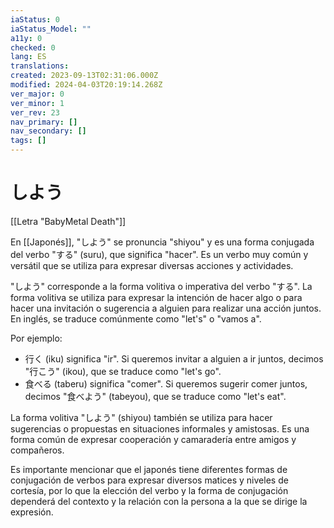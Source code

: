 ```yaml
---
iaStatus: 0
iaStatus_Model: ""
a11y: 0
checked: 0
lang: ES
translations: 
created: 2023-09-13T02:31:06.000Z
modified: 2024-04-03T20:19:14.268Z
ver_major: 0
ver_minor: 1
ver_rev: 23
nav_primary: []
nav_secondary: []
tags: []
---
```

# しよう

[[Letra "BabyMetal Death"]]

En [[Japonés]], "しよう" se pronuncia "shiyou" y es una forma conjugada del verbo "する" (suru), que significa "hacer". Es un verbo muy común y versátil que se utiliza para expresar diversas acciones y actividades.

"しよう" corresponde a la forma volitiva o imperativa del verbo "する". La forma volitiva se utiliza para expresar la intención de hacer algo o para hacer una invitación o sugerencia a alguien para realizar una acción juntos. En inglés, se traduce comúnmente como "let's" o "vamos a".

Por ejemplo:

- 行く (iku) significa "ir". Si queremos invitar a alguien a ir juntos, decimos "行こう" (ikou), que se traduce como "let's go".
- 食べる (taberu) significa "comer". Si queremos sugerir comer juntos, decimos "食べよう" (tabeyou), que se traduce como "let's eat".

La forma volitiva "しよう" (shiyou) también se utiliza para hacer sugerencias o propuestas en situaciones informales y amistosas. Es una forma común de expresar cooperación y camaradería entre amigos y compañeros.

Es importante mencionar que el japonés tiene diferentes formas de conjugación de verbos para expresar diversos matices y niveles de cortesía, por lo que la elección del verbo y la forma de conjugación dependerá del contexto y la relación con la persona a la que se dirige la expresión.